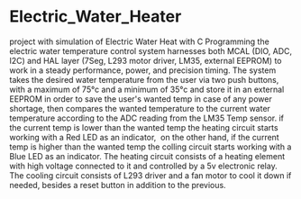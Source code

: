 # Electric_Water_Heater
project with simulation of Electric Water Heat with C Programming
the electric water temperature control system harnesses both MCAL
(DIO, ADC, I2C) and HAL layer (7Seg, L293 motor driver, LM35, external EEPROM)
to work in a steady performance, power, and precision timing.
The system takes the desired water temperature from the user via two push buttons, with a maximum of 75°c
and a minimum of 35°c and store it in an external EEPROM in order to save the user's wanted temp in case of any power shortage, then
compares the wanted temperature to the current water temperature according to the ADC reading from the LM35 Temp sensor.
if the current temp is lower than the wanted temp the heating circuit starts working with a Red LED as an indicator, 
on the other hand, if the current temp is higher than the wanted temp the colling circuit starts working with a Blue LED as an indicator.
The heating circuit consists of a heating element with high voltage connected to it and controlled by a 5v electronic relay.
The cooling circuit consists of L293 driver and a fan motor to cool it down if needed, besides a reset button in addition to the previous.
